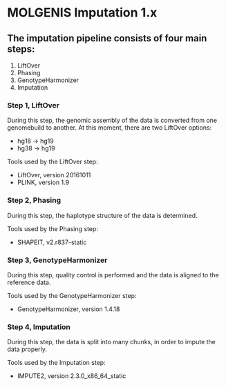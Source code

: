 # MOLGENIS Imputation 1.x

## The imputation pipeline consists of four main steps:

1) LiftOver
2) Phasing
3) GenotypeHarmonizer
4) Imputation

### Step 1, LiftOver

During this step, the genomic assembly of the data is converted from one genomebuild to another.
At this moment, there are two LiftOver options:

* hg18 -> hg19
* hg38 -> hg19

Tools used by the LiftOver step:

* LiftOver, version 20161011
* PLINK, version 1.9


### Step 2, Phasing

During this step, the haplotype structure of the data is determined.

Tools used by the Phasing step:

* SHAPEIT, v2.r837-static


### Step 3, GenotypeHarmonizer 

During this step, quality control is performed and the data is aligned to the reference data.

Tools used by the GenotypeHarmonizer step:

* GenotypeHarmonizer, version 1.4.18


### Step 4, Imputation

During this step, the data is split into many chunks, in order to impute the data properly.

Tools used by the Imputation step:

* IMPUTE2, version 2.3.0_x86_64_static 

